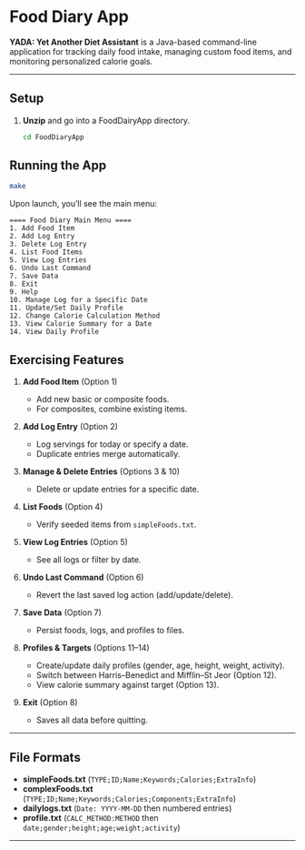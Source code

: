 # Food Diary App

**YADA: Yet Another Diet Assistant** is a Java-based command-line application for tracking daily food intake, managing custom food items, and monitoring personalized calorie goals.

---

## Setup

1. **Unzip** and go into a FoodDairyApp directory.
   ```bash
   cd FoodDiaryApp
   ```

## Running the App

```bash
make
```

Upon launch, you’ll see the main menu:

```
==== Food Diary Main Menu ====
1. Add Food Item
2. Add Log Entry
3. Delete Log Entry
4. List Food Items
5. View Log Entries
6. Undo Last Command
7. Save Data
8. Exit
9. Help
10. Manage Log for a Specific Date
11. Update/Set Daily Profile
12. Change Calorie Calculation Method
13. View Calorie Summary for a Date
14. View Daily Profile
```

## Exercising Features

1. **Add Food Item** (Option 1)
   - Add new basic or composite foods.
   - For composites, combine existing items.

2. **Add Log Entry** (Option 2)
   - Log servings for today or specify a date.
   - Duplicate entries merge automatically.

3. **Manage & Delete Entries** (Options 3 & 10)
   - Delete or update entries for a specific date.

4. **List Foods** (Option 4)
   - Verify seeded items from `simpleFoods.txt`.

5. **View Log Entries** (Option 5)
   - See all logs or filter by date.

6. **Undo Last Command** (Option 6)
   - Revert the last saved log action (add/update/delete).

7. **Save Data** (Option 7)
   - Persist foods, logs, and profiles to files.

8. **Profiles & Targets** (Options 11–14)
   - Create/update daily profiles (gender, age, height, weight, activity).
   - Switch between Harris–Benedict and Mifflin–St Jeor (Option 12).
   - View calorie summary against target (Option 13).

9. **Exit** (Option 8)
   - Saves all data before quitting.

---

## File Formats

- **simpleFoods.txt** (`TYPE;ID;Name;Keywords;Calories;ExtraInfo`)
- **complexFoods.txt** (`TYPE;ID;Name;Keywords;Calories;Components;ExtraInfo`)
- **dailylogs.txt** (`Date: YYYY-MM-DD` then numbered entries)
- **profile.txt** (`CALC_METHOD:METHOD` then `date;gender;height;age;weight;activity`)

---

